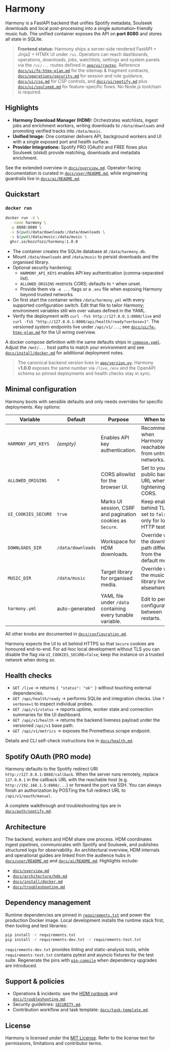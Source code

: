 # Harmony

Harmony is a FastAPI backend that unifies Spotify metadata, Soulseek downloads and local
post-processing into a single automation-friendly music hub. The unified container
exposes the API on **port 8080** and stores all state in SQLite.

> **Frontend status:** Harmony ships a server-side rendered FastAPI + Jinja2 + HTMX UI
> under `/ui`. Operators can reach dashboards, operations, downloads, jobs, watchlists,
> settings and system panels via the `/ui/...` routes defined in
> [`app/ui/routes`](app/ui/routes). Reference [`docs/ui/fe-htmx-plan.md`](docs/ui/fe-htmx-plan.md)
> for the sitemap & fragment contracts, [`docs/operations/security.md`](docs/operations/security.md)
> for session and role guidance, [`docs/ui/csp.md`](docs/ui/csp.md) for CSP controls, and
> [`docs/ui/spotify.md`](docs/ui/spotify.md) plus [`docs/ui/soulseek.md`](docs/ui/soulseek.md)
> for feature-specific flows. No Node.js toolchain is required.

## Highlights

- **Harmony Download Manager (HDM):** Orchestrates watchlists, ingest jobs and
  enrichment workers, writing downloads to `/data/downloads` and promoting verified
  tracks into `/data/music`.
- **Unified Image:** One container delivers API, background workers and UI with a single
  exposed port and health surface.
- **Provider Integrations:** Spotify PRO (OAuth) and FREE flows plus Soulseek (slskd)
  provide matching, downloads and metadata enrichment.

See the extended overview in [`docs/overview.md`](docs/overview.md).
Operator-facing documentation is curated in
[`docs/user/README.md`](docs/user/README.md), while engineering guardrails live
in [`docs/ai/README.md`](docs/ai/README.md).

## Quickstart

### `docker run`

```bash
docker run -d \
  --name harmony \
  -p 8080:8080 \
  -v $(pwd)/data/downloads:/data/downloads \
  -v $(pwd)/data/music:/data/music \
  ghcr.io/bozzfozz/harmony:1.0.0
```

- The container creates the SQLite database at `/data/harmony.db`.
- Mount `/data/downloads` and `/data/music` to persist downloads and the organised
  library.
- Optional security hardening:
  - `HARMONY_API_KEYS` enables API key authentication (comma-separated list).
  - `ALLOWED_ORIGINS` restricts CORS; defaults to `*` when unset.
  - Provide them via `-e ...` flags or a `.env` file when exposing Harmony
    beyond trusted networks.
- On first start the container writes `/data/harmony.yml` with every supported
  configuration switch. Edit that file to tailor Harmony; environment variables
  still win over values defined in the YAML.
- Verify the deployment with `curl -fsS http://127.0.0.1:8080/live` and
  `curl -fsS "http://127.0.0.1:8080/api/health/ready?verbose=1"`.
  The versioned system endpoints live under `/api/v1/...`; see
  [`docs/ui/fe-htmx-plan.md`](docs/ui/fe-htmx-plan.md) for the UI wiring overview.

A docker compose definition with the same defaults ships in
[`compose.yaml`](compose.yaml). Adjust the `/mnt/...` host paths to match your
environment and see [`docs/install/docker.md`](docs/install/docker.md) for
additional deployment notes.

> The canonical backend version lives in [`app/version.py`](app/version.py).
> Harmony v**1.0.0** exposes the same number via `/live`, `/env` and the
> OpenAPI schema so pinned deployments and health checks stay in sync.

## Minimal configuration

Harmony boots with sensible defaults and only needs overrides for specific
deployments. Key options:

| Variable | Default | Purpose | When to set |
| --- | --- | --- | --- |
| `HARMONY_API_KEYS` | _(empty)_ | Enables API key authentication. | Recommended when Harmony is reachable from untrusted networks. |
| `ALLOWED_ORIGINS` | `*` | CORS allowlist for the browser UI. | Set to your public base URL when tightening CORS. |
| `UI_COOKIES_SECURE` | `true` | Marks UI session, CSRF and pagination cookies as `Secure`. | Keep enabled behind TLS; set to `false` only for local HTTP testing. |
| `DOWNLOADS_DIR` | `/data/downloads` | Workspace for HDM downloads. | Override when the downloads path differs from the default mount. |
| `MUSIC_DIR` | `/data/music` | Target library for organised media. | Override when the music library lives elsewhere. |
| `harmony.yml` | auto-generated | YAML file under `/data` containing every tunable variable. | Edit to persist configuration between restarts. |

All other knobs are documented in [`docs/configuration.md`](docs/configuration.md).

Harmony expects the UI to sit behind HTTPS so that `Secure` cookies are honoured end-to-end.
For ad-hoc local development without TLS you can disable the flag via
`UI_COOKIES_SECURE=false`; keep the instance on a trusted network when doing so.

## Health checks

- `GET /live` → returns `{ "status": "ok" }` without touching external dependencies.
- `GET /api/health/ready` → performs SQLite and integration checks. Use `?verbose=1` to
  inspect individual probes.
- `GET /api/v1/status` → reports uptime, worker state and connection summaries for the UI dashboard.
- `GET /api/v1/health` → returns the backend liveness payload under the versioned `/api/v1` base path.
- `GET /api/v1/metrics` → exposes the Prometheus scrape endpoint.

Details and CLI self-check instructions live in [`docs/health.md`](docs/health.md).

## Spotify OAuth (PRO mode)

Harmony defaults to the Spotify redirect URI `http://127.0.0.1:8888/callback`. When the
server runs remotely, replace `127.0.0.1` in the callback URL with the reachable host
(e.g. `http://192.168.1.5:8888/...`) or forward the port via SSH. You can always finish
an authorization by POSTing the full redirect URL to `/api/v1/oauth/manual`.

A complete walkthrough and troubleshooting tips are in
[`docs/auth/spotify.md`](docs/auth/spotify.md).

## Architecture

The backend, workers and HDM share one process. HDM coordinates ingest pipelines,
communicates with Spotify and Soulseek, and publishes structured logs for observability.
An architectural overview, HDM internals and operational guides are linked from
the audience hubs in [`docs/user/README.md`](docs/user/README.md) and
[`docs/ai/README.md`](docs/ai/README.md). Highlights include:

- [`docs/overview.md`](docs/overview.md)
- [`docs/architecture/hdm.md`](docs/architecture/hdm.md)
- [`docs/install/docker.md`](docs/install/docker.md)
- [`docs/troubleshooting.md`](docs/troubleshooting.md)

## Dependency management

Runtime dependencies are pinned in [`requirements.txt`](requirements.txt) and power the
production Docker image. Local development installs the runtime stack first, then tooling
and test libraries:

```bash
pip install -r requirements.txt
pip install -r requirements-dev.txt -r requirements-test.txt
```

`requirements-dev.txt` provides linting and static-analysis tools, while
`requirements-test.txt` contains pytest and asyncio fixtures for the test suite. Regenerate
the pins with [`pip-compile`](https://pip-tools.readthedocs.io/) when dependency upgrades
are introduced.

## Support & policies

- Operations & incidents: see the [HDM runbook](docs/operations/runbooks/hdm.md) and
  [`docs/troubleshooting.md`](docs/troubleshooting.md).
- Security guidelines: [`SECURITY.md`](SECURITY.md).
- Contribution workflow and task template: [`docs/task-template.md`](docs/task-template.md).

## License

Harmony is licensed under the [MIT License](LICENSE). Refer to the license text for
permissions, limitations and contributor terms.
